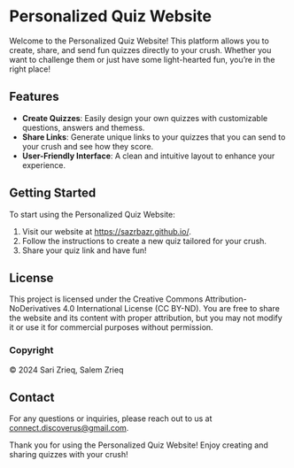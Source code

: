 # Personalized Quiz Website

Welcome to the Personalized Quiz Website! This platform allows you to create, share, and send fun quizzes directly to your crush. Whether you want to challenge them or just have some light-hearted fun, you’re in the right place!

## Features
- **Create Quizzes**: Easily design your own quizzes with customizable questions, answers and themess.
- **Share Links**: Generate unique links to your quizzes that you can send to your crush and see how they score.
- **User-Friendly Interface**: A clean and intuitive layout to enhance your experience.

## Getting Started
To start using the Personalized Quiz Website:

1. Visit our website at https://sazrbazr.github.io/.
2. Follow the instructions to create a new quiz tailored for your crush.
3. Share your quiz link and have fun!

## License
This project is licensed under the Creative Commons Attribution-NoDerivatives 4.0 International License (CC BY-ND). You are free to share the website and its content with proper attribution, but you may not modify it or use it for commercial purposes without permission.

### Copyright
© 2024 Sari Zrieq, Salem Zrieq

## Contact
For any questions or inquiries, please reach out to us at connect.discoverus@gmail.com.

Thank you for using the Personalized Quiz Website! Enjoy creating and sharing quizzes with your crush!
